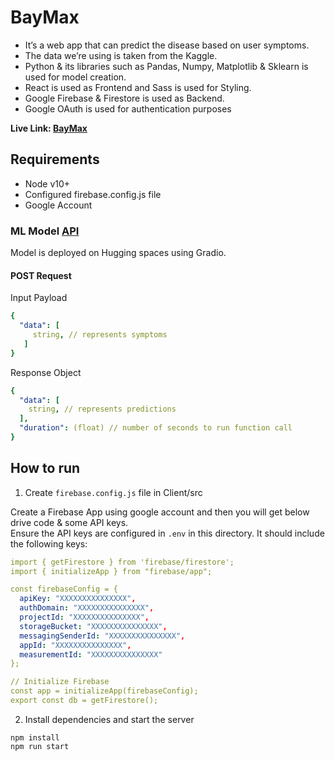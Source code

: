 # BayMax  
- It’s a web app that can predict the disease based on user symptoms. 
- The data we’re using is taken from the Kaggle.
- Python & its libraries such as Pandas, Numpy, Matplotlib & Sklearn is used for model creation.
- React is used as Frontend and Sass is used for Styling. 
- Google Firebase & Firestore is used as Backend.
- Google OAuth is used for authentication purposes

**Live Link: <a href="https://disease-prediction-app-vercel.vercel.app/">BayMax</a>**

## Requirements
- Node v10+
- Configured firebase.config.js file
- Google Account

### ML Model <a href="https://dikshant09-disease-prediction-api.hf.space/run/predict">API</a>
Model is deployed on Hugging spaces using Gradio. <br>

#### POST Request

Input Payload
```yaml
{
  "data": [
     string, // represents symptoms
   ]
}
```

Response Object
```yaml
{
  "data": [
    string, // represents predictions
  ],
  "duration": (float) // number of seconds to run function call
}
```

## How to run

1. Create `firebase.config.js` file in Client/src

Create a Firebase App using google account and then you will get below drive code & some API keys.
<br>
Ensure the API keys are configured in `.env` in this directory. It should include the following keys:

```yaml
import { getFirestore } from 'firebase/firestore';
import { initializeApp } from "firebase/app";

const firebaseConfig = {
  apiKey: "XXXXXXXXXXXXXXX",
  authDomain: "XXXXXXXXXXXXXXX",
  projectId: "XXXXXXXXXXXXXXX",
  storageBucket: "XXXXXXXXXXXXXXX",
  messagingSenderId: "XXXXXXXXXXXXXXX",
  appId: "XXXXXXXXXXXXXXX",
  measurementId: "XXXXXXXXXXXXXXX"
};

// Initialize Firebase
const app = initializeApp(firebaseConfig);
export const db = getFirestore();
```

2. Install dependencies and start the server

```
npm install
npm run start
```